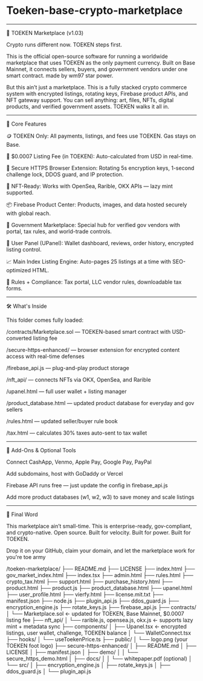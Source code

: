 # Toeken-base-crypto-marketplace
-----------------------------------------

🦶 TOEKEN Marketplace (v1.03)

Crypto runs different now. TOEKEN steps first.

This is the official open-source software for running a worldwide marketplace that uses TOEKEN as the only payment currency. Built on Base Mainnet, it connects sellers, buyers, and government vendors under one smart contract. made by wm97 star power.

But this ain’t just a marketplace. This is a fully stacked crypto commerce system with encrypted listings, rotating keys, Firebase product APIs, and NFT gateway support. You can sell anything: art, files, NFTs, digital products, and verified government assets. TOEKEN walks it all in.


---

🧠 Core Features

🪙 TOEKEN Only: All payments, listings, and fees use TOEKEN. Gas stays on Base.

💸 $0.0007 Listing Fee (in TOEKEN): Auto-calculated from USD in real-time.

🔐 Secure HTTPS Browser Extension: Rotating 5s encryption keys, 1-second challenge lock, DDOS guard, and IP protection.

🎨 NFT-Ready: Works with OpenSea, Rarible, OKX APIs — lazy mint supported.

📦 Firebase Product Center: Products, images, and data hosted securely with global reach.

🛃 Government Marketplace: Special hub for verified gov vendors with portal, tax rules, and world-trade controls.

👥 User Panel (UPanel): Wallet dashboard, reviews, order history, encrypted listing control.

📈 Main Index Listing Engine: Auto-pages 25 listings at a time with SEO-optimized HTML.

📜 Rules + Compliance: Tax portal, LLC vendor rules, downloadable tax forms.



---

🛠 What's Inside

This folder comes fully loaded:

/contracts/Marketplace.sol — TOEKEN-based smart contract with USD-converted listing fee

/secure-https-enhanced/ — browser extension for encrypted content access with real-time defenses

/firebase_api.js — plug-and-play product storage

/nft_api/ — connects NFTs via OKX, OpenSea, and Rarible

/upanel.html — full user wallet + listing manager

/product_database.html — updated product database for everyday and gov sellers

/rules.html — updated seller/buyer rule book

/tax.html — calculates 30% taxes auto-sent to tax wallet



---

🧩 Add-Ons & Optional Tools

Connect CashApp, Venmo, Apple Pay, Google Pay, PayPal

Add subdomains, host with GoDaddy or Vercel

Firebase API runs free — just update the config in firebase_api.js

Add more product databases (w1, w2, w3) to save money and scale listings



---

🦶 Final Word

This marketplace ain’t small-time. This is enterprise-ready, gov-compliant, and crypto-native. Open source. Built for velocity. Built for power. Built for TOEKEN.

Drop it on your GitHub, claim your domain, and let the marketplace work for you're toe army 


/toeken-marketplace/
├── README.md
├── LICENSE
├── index.html
├── gov_market_index.html
├── index.tsx
├── admin.html
├── rules.html
├── crypto_tax.html
├── support.html
├── purchase_history.html
├── product.html
├── product.js
├── product_database.html
├── upanel.html
├── user_profile.html
├── vierfy.html
├── license.mit.txt
├── manifest.json
├── node.js
├── plugin_api.js
├── ddos_guard.js
├── encryption_engine.js
├── rotate_keys.js
├── firebase_api.js
├── contracts/
│   └── Marketplace.sol ← updated for TOEKEN, Base Mainnet, $0.0007 listing fee
├── nft_api/
│   └── rarible.js, opensea.js, okx.js ← supports lazy mint + metadata sync
├── components/
│   ├── Upanel.tsx ← encrypted listings, user wallet, challenge, TOEKEN balance
│   └── WalletConnect.tsx
├── hooks/
│   └── useToekenPrice.ts
├── public/
│   └── logo.png (your TOEKEN foot logo)
├── secure-https-enhanced/
│   ├── README.md
│   ├── LICENSE
│   ├── manifest.json
│   ├── demo/
│   │   └── secure_https_demo.html
│   ├── docs/
│   │   └── whitepaper.pdf (optional)
│   └── src/
│       ├── encryption_engine.js
│       ├── rotate_keys.js
│       ├── ddos_guard.js
│       └── plugin_api.js
